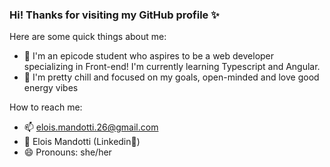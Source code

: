 ### Hi! Thanks for visiting my GitHub profile ✨

Here are some quick things about me:

- 🌱 I'm an epicode student who aspires to be a web developer specializing in Front-end! I'm currently learning Typescript and Angular.
- 🧿 I'm pretty chill and focused on my goals, open-minded and love good energy vibes 

How to reach me:
- 📫 elois.mandotti.26@gmail.com
- 🎈 Elois Mandotti (Linkedin🤫)
- 😄 Pronouns: she/her
